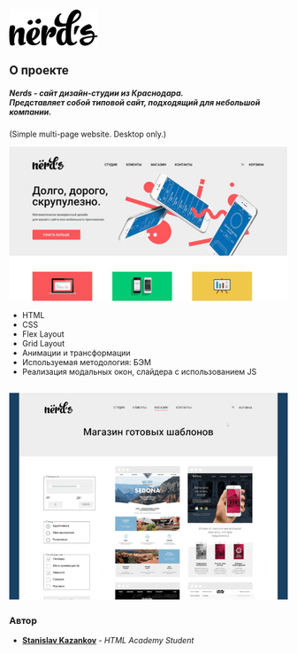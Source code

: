   <a href="https://kazankovstas.github.io/Nerds/">
    <img src="images/readme/nerds-logo.png" alt="Logo" width="" height="">
  </a>

## О проекте

##### Nerds - сайт дизайн-студии из Краснодара. <br> Представляет собой типовой сайт, подходящий для небольшой компании.

(Simple multi-page website. Desktop only.)

![Screen Shot](images/readme/nerds-readme.png)

- HTML
- CSS
- Flex Layout
- Grid Layout
- Анимации и трансформации
- Используемая методология: БЭМ
- Реализация модальных окон, слайдера с использованием JS

## <img src="images/readme/nerds.gif">

### Автор

- [**Stanislav Kazankov**](https://github.com/kazankovstas/) - _HTML Academy Student_
